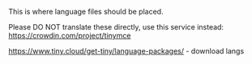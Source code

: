 This is where language files should be placed.

Please DO NOT translate these directly, use this service instead: https://crowdin.com/project/tinymce

https://www.tiny.cloud/get-tiny/language-packages/ - download langs
